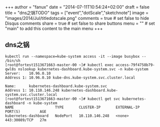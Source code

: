 +++
author = "fanux"
date = "2014-07-11T10:54:24+02:00"
draft = false
title = "dns之锅TODO"
tags = ["event","dotScale","sketchnote"]
image = "images/2014/Jul/titledotscale.png"
comments = true     # set false to hide Disqus comments
share = true        # set false to share buttons
menu = ""           # set "main" to add this content to the main menu
+++

## dns之锅
```
kubectl run --namespace=kube-system access -it --image busybox -- /bin/sh
[root@fortest1513671663-master-00 ~]# kubectl exec access-79f4758b79-qwl8s nslookup kubernetes-dashboard.kube-system.svc -n kube-system
Server:    10.96.0.10
Address 1: 10.96.0.10 kube-dns.kube-system.svc.cluster.local

Name:      kubernetes-dashboard.kube-system.svc
Address 1: 10.110.146.248 kubernetes-dashboard.kube-system.svc.cluster.local
[root@fortest1513671663-master-00 ~]# kubectl get svc kubernetes-dashboard -n kube-system
NAME                   TYPE       CLUSTER-IP       EXTERNAL-IP   PORT(S)         AGE
kubernetes-dashboard   NodePort   10.110.146.248   <none>        443:30089/TCP   27m
```

